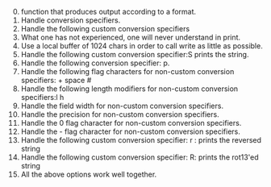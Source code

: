 0. function that produces output according to a format.
1. Handle conversion specifiers.
2. Handle the following custom conversion specifiers
3. What one has not experienced, one will never understand in print.
4. Use a local buffer of 1024 chars in order to call write as little as possible.
5. Handle the following custom conversion specifier:S prints the string.
6. Handle the following conversion specifier: p.
7. Handle the following flag characters for non-custom conversion specifiers: + space #
8. Handle the following length modifiers for non-custom conversion specifiers:l h
9. Handle the field width for non-custom conversion specifiers.
10. Handle the precision for non-custom conversion specifiers.
11. Handle the 0 flag character for non-custom conversion specifiers.
12. Handle the - flag character for non-custom conversion specifiers.
13. Handle the following custom conversion specifier: r : prints the reversed string
14. Handle the following custom conversion specifier: R: prints the rot13'ed string
15. All the above options work well together.

